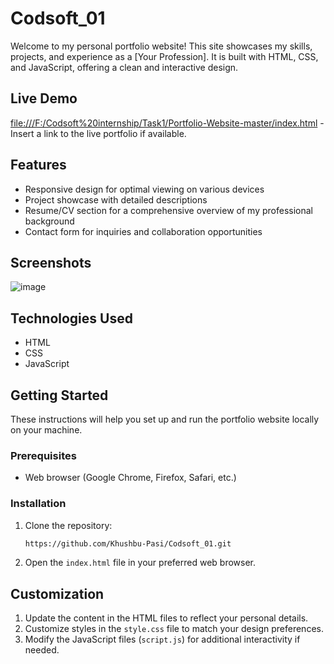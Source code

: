 # Codsoft_01


Welcome to my personal portfolio website! This site showcases my skills, projects, and experience as a [Your Profession]. It is built with HTML, CSS, and JavaScript, offering a clean and interactive design.

## Live Demo

[file:///F:/Codsoft%20internship/Task1/Portfolio-Website-master/index.html](#) - Insert a link to the live portfolio if available.

## Features

- Responsive design for optimal viewing on various devices
- Project showcase with detailed descriptions
- Resume/CV section for a comprehensive overview of my professional background
- Contact form for inquiries and collaboration opportunities

## Screenshots

![image](https://github.com/Khushbu-Pasi/Codsoft_01/assets/154493691/6f991556-74cd-4531-831c-9ac9fefd03e1)



## Technologies Used

- HTML
- CSS
- JavaScript

## Getting Started

These instructions will help you set up and run the portfolio website locally on your machine.

### Prerequisites

- Web browser (Google Chrome, Firefox, Safari, etc.)

### Installation

1. Clone the repository:

    ```bash
   https://github.com/Khushbu-Pasi/Codsoft_01.git
    ```

2. Open the `index.html` file in your preferred web browser.

## Customization

1. Update the content in the HTML files to reflect your personal details.
2. Customize styles in the `style.css` file to match your design preferences.
3. Modify the JavaScript files (`script.js`) for additional interactivity if needed.
